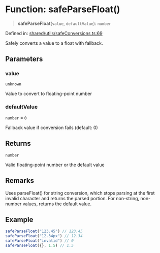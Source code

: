 # Function: safeParseFloat()

> **safeParseFloat**(`value`, `defaultValue`): `number`

Defined in: [shared/utils/safeConversions.ts:69](https://github.com/Nick2bad4u/Uptime-Watcher/blob/8a1973382d5fe14c52996ecda381894eb7ecd4a6/shared/utils/safeConversions.ts#L69)

Safely converts a value to a float with fallback.

## Parameters

### value

`unknown`

Value to convert to floating-point number

### defaultValue

`number` = `0`

Fallback value if conversion fails (default: 0)

## Returns

`number`

Valid floating-point number or the default value

## Remarks

Uses parseFloat() for string conversion, which stops parsing at the first
invalid character and returns the parsed portion. For non-string, non-number
values, returns the default value.

## Example

```typescript
safeParseFloat("123.45") // 123.45
safeParseFloat("12.34px") // 12.34
safeParseFloat("invalid") // 0
safeParseFloat({}, 1.5) // 1.5
```
